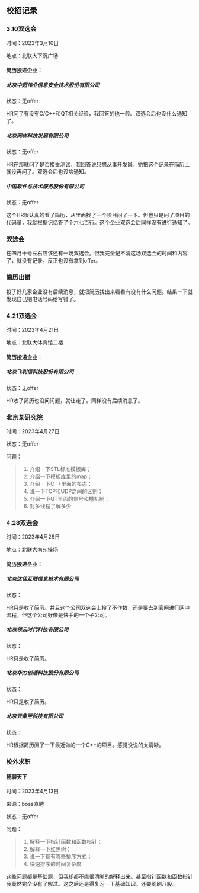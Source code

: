 ## 校招记录

### 3.10双选会

时间：2023年3月10日

地点：北联大下沉广场

#### 简历投递企业：

##### 北京中超伟业信息安全技术股份有限公司

状态：无offer

HR问了有没有C/C++和QT相关经验，我回答的也一般。双选会后也没什么通知了。

##### 北京网梯科技发展有限公司

状态：无offer

HR在那就问了是否接受测试，我回答说只想从事开发岗。她把这个记录在简历上就没再问了。双选会后也没啥通知。

##### 中国软件与技术服务股份有限公司

状态：无offer

这个HR很认真的看了简历，从里面找了一个项目问了一下。但也只是问了项目的代码量，我就根据记忆答了个六七百行。这个企业双选会后同样没有进行通知了。




### 双选会

在四月十号左右应该还有一场双选会。但我完全记不清这场双选会的时间和内容了，就没有记录。反正也没有拿到offer。



### 简历出错

投了好几家企业没有后续消息，就把简历找出来看看有没有什么问题。结果一下就发现自己把电话号码给写错了。




### 4.21双选会

时间：2023年4月21日

地点：北联大体育馆二楼

#### 简历投递企业：

##### 北京飞利信科技股份有限公司

状态：无offer

HR收了简历也没问问题，就让走了。同样没有后续消息了。




### 北京某研究院

时间：2023年4月27日

状态：无offer

问题：

>1. 介绍一下STL标准模板库；
>2. 介绍一下模板库里的map；
>3. 介绍一下C++里面的多态；
>4. 说一下TCP和UDP之间的区别；
>5. 介绍一下QT里面的信号和槽机制；
>6. 对多线程了解多少




### 4.28双选会

时间：2023年4月28日

地点：北联大南苑操场

#### 简历投递企业：

##### 北京达佳互联信息技术有限公司

状态：

HR只是收了简历。并且这个公司双选会上投了不作数，还是要去到官网进行网申流程。但这个公司好像是快手的一个子公司。

##### 北京领云时代科技有限公司

状态：

HR只是收了简历。

##### 北京华力创通科技股份有限公司

状态：

HR只是收了简历。

##### 北京云集至科技有限公司

状态：

HR根据简历问了一下最近做的一个C++的项目。感觉没说的太清晰。



### 校外求职

#### 畅聊天下

时间：2023年4月13日

来源：boss直聘

状态：无offer

问题：

>1. 解释一下指针函数和函数指针；
>2. 解释一下红黑树；
>3. 说一下都有哪些排序方式；
>4. 快速排序的时间复杂度

这些问题都是基础题，但我却都不能很清晰的解释出来。甚至指针函数和函数指针我竟然完全没有了解过。这之后还是得复习一下基础知识。还要刷刷八股。